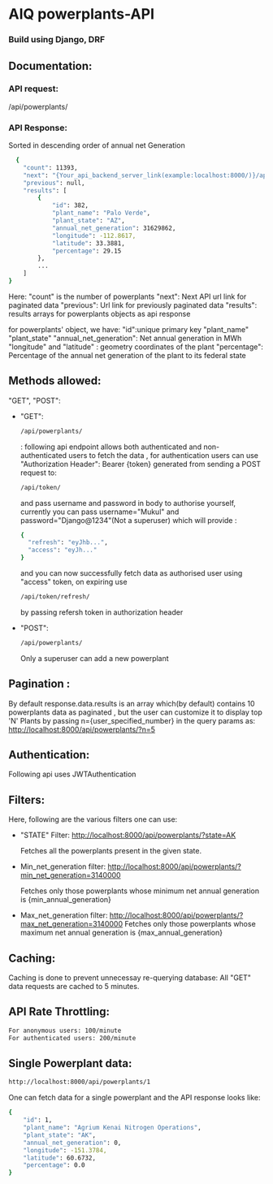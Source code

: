 # AIQ powerplants-API

### Build using Django, DRF

## Documentation:
### API request:
   /api/powerplants/

### API Response:
  Sorted in descending order of annual net Generation 
```sh
  {
    "count": 11393,
    "next": "{Your_api_backend_server_link(example:localhost:8000/)}/api/powerplants/?limit=10&offset=10",
    "previous": null,
    "results": [
        {
            "id": 382,
            "plant_name": "Palo Verde",
            "plant_state": "AZ",
            "annual_net_generation": 31629862,
            "longitude": -112.8617,
            "latitude": 33.3881,
            "percentage": 29.15
        },
        ...
    ]
}
```
Here:
  "count" is the number of powerplants
  "next": Next API url link for paginated data
  "previous": Url link for previously paginated data
  "results": results arrays for powerplants objects as api response

  for powerplants' object, we have:
  "id":unique primary key
  "plant_name"
  "plant_state"
  "annual_net_generation": Net annual generation in MWh
  "longitude" and "latitude" : geometry coordinates of the plant
  "percentage": Percentage of the annual net generation of the plant to its federal state

## Methods allowed: 
"GET", "POST":

* "GET":
  ``` sh
  /api/powerplants/
  ```
  : following api endpoint allows both authenticated and non-authenticated users to fetch the data , for authentication users can use "Authorization Header": Bearer {token} generated from sending a POST request to: 
  ``` sh
  /api/token/
  ```
  and pass username and password in body to authorise yourself, currently you  can pass username="Mukul" and password="Django@1234"(Not   a superuser)
  which will provide :

  ``` sh
  {
    "refresh": "eyJhb...",
    "access": "eyJh..."
  }
  ```
  and you can now successfully fetch data as authorised user using "access" token, on expiring use
  ``` sh
  /api/token/refresh/
  ```
  by passing refersh token in authorization header

* "POST":
  ``` sh
  /api/powerplants/
  ```
  Only a superuser can add a new powerplant

  

## Pagination :
By default response.data.results is an array which(by default) contains 10 powerplants data as paginated , but the user can customize it to display top 'N' Plants by passing n={user_specified_number} in the query params as:
[http://localhost:8000/api/powerplants/?n=5](http://localhost:8000/api/powerplants/?n=5)

## Authentication:
Following api uses JWTAuthentication

## Filters:
Here, following are the various filters one can use:

* "STATE" Filter:
  [http://localhost:8000/api/powerplants/?state=AK](http://localhost:8000/api/powerplants/?state=AK)
  
  Fetches all the powerplants present in the given state.

* Min_net_generation filter:
  [http://localhost:8000/api/powerplants/?min_net_generation=3140000](http://localhost:8000/api/powerplants/?min_net_generation=3140000)

  Fetches only those powerplants whose minimum net annual generation is {min_annual_generation}

* Max_net_generation filter:
  [http://localhost:8000/api/powerplants/?max_net_generation=3140000](http://localhost:8000/api/powerplants/?max_net_generation=3140000)
  Fetches only those powerplants whose maximum net annual generation is {max_annual_generation}

## Caching:
Caching is done to prevent unnecessay re-querying database:
All "GET" data requests are cached to 5 minutes.

## API Rate Throttling:

``` sh
For anonymous users: 100/minute
For authenticated users: 200/minute
```

## Single Powerplant data:
``` sh
http://localhost:8000/api/powerplants/1
```
One can fetch data for a single powerplant and the API response looks like: 

``` sh 
{
    "id": 1,
    "plant_name": "Agrium Kenai Nitrogen Operations",
    "plant_state": "AK",
    "annual_net_generation": 0,
    "longitude": -151.3784,
    "latitude": 60.6732,
    "percentage": 0.0
}
```


